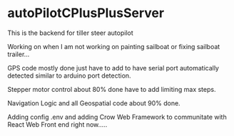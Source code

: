 # autoPilotCPlusPlusServer

This is the backend for tiller steer autopilot

Working on when I am not working on painting sailboat or fixing sailboat trailer...


GPS code mostly done just have to add to have serial port automatically detected similar to arduino port detection.

Stepper motor control about 80% done have to add limiting max steps.

Navigation Logic and all Geospatial code about 90% done.



Adding config .env and adding Crow Web Framework to communitate with React Web Front end right now.....


